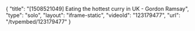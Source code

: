 {
    "title": "[1508521049] Eating the hottest curry in UK - Gordon Ramsay",
    "type": "solo",
    "layout": "iframe-static",
    "videoId": "123179477",
    "url": "\/tvpembed\/123179477"
}